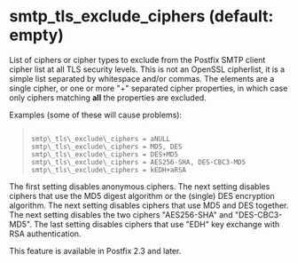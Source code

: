# smtp_tls_exclude_ciphers (default: empty)
 List of ciphers or cipher types to exclude from the Postfix
SMTP client cipher
list at all TLS security levels. This is not an OpenSSL cipherlist, it is
a simple list separated by whitespace and/or commas. The elements are a
single cipher, or one or more "+" separated cipher properties, in which
case only ciphers matching **all** the properties are excluded. 


 Examples (some of these will cause problems): 



> 
> 
> ```
> 
> smtp\_tls\_exclude\_ciphers = aNULL
> smtp\_tls\_exclude\_ciphers = MD5, DES
> smtp\_tls\_exclude\_ciphers = DES+MD5
> smtp\_tls\_exclude\_ciphers = AES256-SHA, DES-CBC3-MD5
> smtp\_tls\_exclude\_ciphers = kEDH+aRSA
> 
> ```
> 
> 


 The first setting disables anonymous ciphers. The next setting
disables ciphers that use the MD5 digest algorithm or the (single) DES
encryption algorithm. The next setting disables ciphers that use MD5 and
DES together. The next setting disables the two ciphers "AES256-SHA"
and "DES-CBC3-MD5". The last setting disables ciphers that use "EDH"
key exchange with RSA authentication. 


 This feature is available in Postfix 2.3 and later. 


